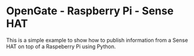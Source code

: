 # OpenGate - Raspberry Pi - Sense HAT

This is a simple example to show how to publish information from a Sense HAT on top of a Raspeberry Pi using Python.
